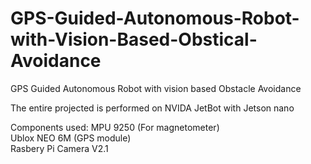 # GPS-Guided-Autonomous-Robot-with-Vision-Based-Obstical-Avoidance
GPS Guided Autonomous Robot with vision based Obstacle Avoidance

The entire projected is performed on NVIDA JetBot with Jetson nano

Components used:
MPU 9250 (For magnetometer)  
Ublox NEO 6M (GPS module)  
Rasbery Pi Camera V2.1
